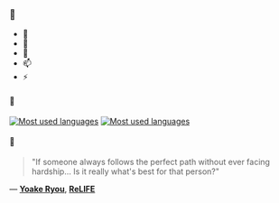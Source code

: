 ### 👋

- 🔭
- 🌱
- 💬
- 📫
- ⚡

#### 🧏

[![Most used languages](https://github-readme-stats-aynah.vercel.app/api/top-langs/?username=aynh&theme=solarized-dark&langs_count=6&layout=compact&hide_title=true)](https://github.com/anuraghazra/github-readme-stats#gh-dark-mode-only)
[![Most used languages](https://github-readme-stats-aynah.vercel.app/api/top-langs/?username=aynh&theme=solarized-light&langs_count=6&layout=compact&hide_title=true)](https://github.com/anuraghazra/github-readme-stats#gh-light-mode-only)

#### 💬

> "If someone always follows the perfect path without ever facing hardship... Is it really what's best for that person?"

&mdash; [**Yoake Ryou**](https://myanimelist.net/character.php?q=Yoake%20Ryou&cat=character), [**ReLIFE**](https://myanimelist.net/search/all?q=ReLIFE&cat=all)
